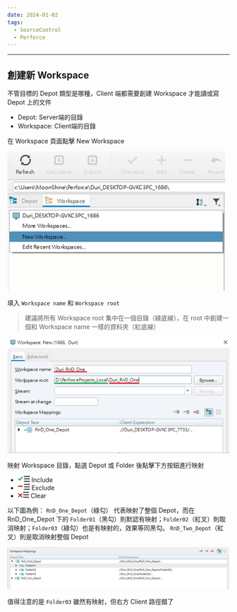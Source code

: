 ```yaml
---
date: 2024-01-02
tags:
  - SourceControl
  - Perforce
---
```

---
## 創建新 Workspace
不管目標的 Depot 類型是哪種，Client 端都需要創建 Workspace 才能讀或寫 Depot 上的文件 
 - Depot: Server端的目錄
 - Workspace: Client端的目錄

在 Workspace 頁面點擊 New Workspace

![2024-01-02 151441](https://raw.githubusercontent.com/agin0634/DuriShen_DevNote/main/Archives/Images/2024-01-02%20151441.png)

填入 `Workspace name` 和 `Workspace root`
> 建議將所有 Workspace root 集中在一個目錄（綠底線），在 root 中創建一個和 Workspace name 一樣的資料夾（紅底線）


![2024-01-02 155316](https://raw.githubusercontent.com/agin0634/DuriShen_DevNote/main/Archives/Images/2024-01-02%20155316.png)

映射 Workspace 目錄，點選 Depot 或 Folder 後點擊下方按鈕進行映射
- ![p4v-button-include-mapping_27x15](https://raw.githubusercontent.com/agin0634/DuriShen_DevNote/main/Archives/Images/p4v-button-include-mapping_27x15.webp) Include
- ![p4v-button-exclude-mapping_27x15](https://raw.githubusercontent.com/agin0634/DuriShen_DevNote/main/Archives/Images/p4v-button-exclude-mapping_27x15.webp) Exclude
- ![p4v-button-clear-mapping_25x15](https://raw.githubusercontent.com/agin0634/DuriShen_DevNote/main/Archives/Images/p4v-button-clear-mapping_25x15.webp) Clear

以下圖為例：
`RnD_One_Depot`（綠勾） 代表映射了整個 Depot，而在 RnD_One_Depot 下的 `Folder01`（黑勾）則默認有映射；`Folder02`（紅叉）則取消映射；`Folder03`（綠勾）也是有映射的，效果等同黑勾。
`RnD_Two_Depot`（紅叉）則是取消映射整個 Depot

![2024-01-02 164749](https://raw.githubusercontent.com/agin0634/DuriShen_DevNote/main/Archives/Images/2024-01-02%20164749.png)

值得注意的是 `Folder03` 雖然有映射，但右方 Client 路徑錯了